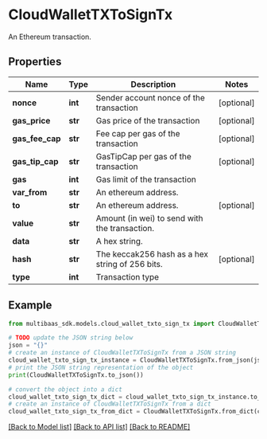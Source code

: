 # CloudWalletTXToSignTx

An Ethereum transaction.

## Properties

Name | Type | Description | Notes
------------ | ------------- | ------------- | -------------
**nonce** | **int** | Sender account nonce of the transaction | [optional] 
**gas_price** | **str** | Gas price of the transaction | [optional] 
**gas_fee_cap** | **str** | Fee cap per gas of the transaction | [optional] 
**gas_tip_cap** | **str** | GasTipCap per gas of the transaction | [optional] 
**gas** | **int** | Gas limit of the transaction | 
**var_from** | **str** | An ethereum address. | 
**to** | **str** | An ethereum address. | [optional] 
**value** | **str** | Amount (in wei) to send with the transaction. | 
**data** | **str** | A hex string. | 
**hash** | **str** | The keccak256 hash as a hex string of 256 bits. | [optional] 
**type** | **int** | Transaction type | 

## Example

```python
from multibaas_sdk.models.cloud_wallet_txto_sign_tx import CloudWalletTXToSignTx

# TODO update the JSON string below
json = "{}"
# create an instance of CloudWalletTXToSignTx from a JSON string
cloud_wallet_txto_sign_tx_instance = CloudWalletTXToSignTx.from_json(json)
# print the JSON string representation of the object
print(CloudWalletTXToSignTx.to_json())

# convert the object into a dict
cloud_wallet_txto_sign_tx_dict = cloud_wallet_txto_sign_tx_instance.to_dict()
# create an instance of CloudWalletTXToSignTx from a dict
cloud_wallet_txto_sign_tx_from_dict = CloudWalletTXToSignTx.from_dict(cloud_wallet_txto_sign_tx_dict)
```
[[Back to Model list]](../README.md#documentation-for-models) [[Back to API list]](../README.md#documentation-for-api-endpoints) [[Back to README]](../README.md)


